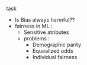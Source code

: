 task
- Is Bias always harmful??
- fairness in ML : 
    - Sensitive atributes
    - problems :
        - Demographic parity
        - Equoalized odds
        - Individual fairness
